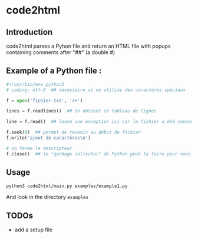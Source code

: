 # code2html

## Introduction

code2html parses a Pyhon file and return an HTML file with popups containing comments after "##" (a double #)

## Example of a Python file :

```python
#!/usr/bin/env python3
# coding: utf-8  ## nécessaire si on utilise des caractères spéciaux

f = open('fichier.txt', 'r+')

lines = f.readlines()  ## on obtient un tableau de lignes

line = f.read()  ## lance une exception ici car le fichier a été consommé<br/>par la fonction <b>readline</b> précédente

f.seek(0)  ## permet de revenir au début du fichier
f.write('ajout de caractères\n')

# on ferme le descripteur
f.close()  ## le "garbage collector" de Python peut le faire pour vous
```

## Usage

```sh
python3 code2html/main.py examples/example1.py
```

And look in the directory `examples`

## TODOs

* add a setup file